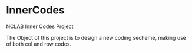 # InnerCodes
NCLAB Inner Codes Project

The Object of this project is to design a new coding secheme,
making use of both col and row codes.

